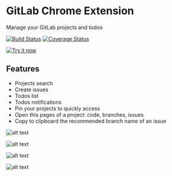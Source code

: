 # GitLab Chrome Extension

Manage your GitLab projects and todos

[![Build Status](https://travis-ci.org/leonardokl/gitlab-chrome-extension.svg?branch=master)](https://travis-ci.org/leonardokl/gitlab-chrome-extension)
[![Coverage Status](https://coveralls.io/repos/github/leonardokl/gitlab-chrome-extension/badge.svg?branch=master)](https://coveralls.io/github/leonardokl/gitlab-chrome-extension?branch=master)

<a target="_blank" href="https://chrome.google.com/webstore/detail/gitlab-manager/gfohdghmfmopjfloefnapdliemabkifo"><img alt="Try it now" src="https://github.com/thiagoribeir015/spotify-control-chrome-extension/blob/master/assets/app-store-img.png?raw=true" title="Click here to install from the Chrome Web Store"></img></a>

## Features
  - Projects search
  - Create issues
  - Todos list
  - Todos notifications
  - Pin your projects to quickly access
  - Open this pages of a project: code, branches, issues
  - Copy to clipboard the recommended branch name of an issue

![alt text](src/assets/main.png)

![alt text](src/assets/new-issue.png)

![alt text](src/assets/todos.png)

![alt text](src/assets/notification.png)
